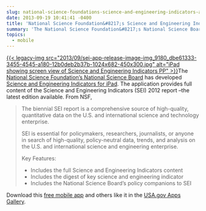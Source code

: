 ```yaml
---
slug: national-science-foundations-science-and-engineering-indicators-app
date: 2013-09-19 10:41:41 -0400
title: 'National Science Foundation&#8217;s Science and Engineering Indicators App'
summary: 'The National Science Foundation&#8217;s National Science Board has developed Science and Engineering Indicators for iPad. The application provides full content of the Science and Engineering Indicators (SEI) 2012 report &#8211;the latest edition available. From NSF, The biennial SEI report is a comprehensive source of high-quality, quantitative'
topics:
  - mobile
---
```


[{{< legacy-img src="2013/09/sei-app-release-image-img\_9180\_dbe61333-3455-4545-a180-12b0deb2b37b-1024x682-450x300.jpg" alt="iPad showing screen view of Science and Engineering Indicators PP" >}}](https://s3.amazonaws.com/digitalgov/_legacy-img/2013/09/sei-app-release-image-img_9180_dbe61333-3455-4545-a180-12b0deb2b37b-1024x682.jpg)The [National Science Foundation&#8217;s National Science Board](http://www.nsf.gov/news/news_summ.jsp?org=NSF&cntn_id=129148) has developed [Science and Engineering Indicators for iPad](http://apps.usa.gov/http://apps.usa.gov/science-engineering-indicators.shtml). The application provides full content of the Science and Engineering Indicators (SEI) 2012 report &#8211;the latest edition available. From NSF,

> The biennial SEI report is a comprehensive source of high-quality, quantitative data on the U.S. and international science and technology enterprise.
> 
> SEI is essential for policymakers, researchers, journalists, or anyone in search of high-quality, policy-neutral data, trends, and analysis on the U.S. and international science and engineering enterprise.
> 
> Key Features:
> 
>   * Includes the full Science and Engineering Indicators content
>   * Includes the digest of key science and engineering indicator
>   * Includes the National Science Board’s policy companions to SEI

Download this [free mobile app](http://apps.usa.gov/http://apps.usa.gov/science-engineering-indicators.shtml) and others like it in the [USA.gov Apps Gallery](http://apps.usa.gov/).
